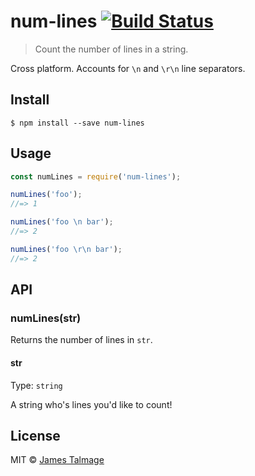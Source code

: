 # num-lines [![Build Status](https://travis-ci.org/jamestalmage/num-lines.svg?branch=master)](https://travis-ci.org/jamestalmage/num-lines)

> Count the number of lines in a string.

Cross platform. Accounts for `\n` and `\r\n` line separators.

## Install

```
$ npm install --save num-lines
```


## Usage

```js
const numLines = require('num-lines');

numLines('foo');
//=> 1

numLines('foo \n bar');
//=> 2

numLines('foo \r\n bar');
//=> 2
```


## API

### numLines(str)

Returns the number of lines in `str`.

#### str

Type: `string`

A string who's lines you'd like to count!

## License

MIT © [James Talmage](http://github.com/jamestalmage)
